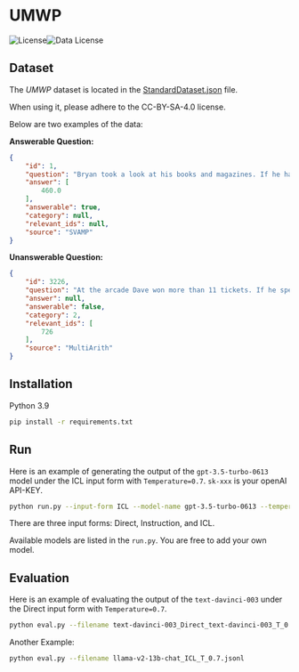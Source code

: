 # UMWP

![License](https://img.shields.io/badge/License-Apache%20License%202.0-green)![Data License](https://img.shields.io/badge/Data%20License-CC--BY--SA--4.0-blue)



## Dataset

The *UMWP* dataset is located in the [StandardDataset.json](data/StandardDataset.json) file. 

When using it, please adhere to the CC-BY-SA-4.0 license. 

Below are two examples of the data:

**Answerable Question:**

```json
{
    "id": 1,
    "question": "Bryan took a look at his books and magazines. If he has 9 books and 46 magazines in each of his 10 bookshelves.How many magazines does he have in total?",
    "answer": [
        460.0
    ],
    "answerable": true,
    "category": null,
    "relevant_ids": null,
    "source": "SVAMP"
}
```



**Unanswerable Question:**

```json
{
    "id": 3226,
    "question": "At the arcade Dave won more than 11 tickets. If he spent 5 tickets on a beanie and later won 10 more tickets, how many would he have? ",
    "answer": null,
    "answerable": false,
    "category": 2,
    "relevant_ids": [
        726
    ],
    "source": "MultiArith"
}
```



## Installation

Python 3.9

```bash
pip install -r requirements.txt
```



## Run

Here is an example of generating the output of the `gpt-3.5-turbo-0613 ` model under the ICL input form with `Temperature=0.7`. `sk-xxx` is your openAI API-KEY.

```bash
python run.py --input-form ICL --model-name gpt-3.5-turbo-0613 --temperature 0.7 --API-Key sk-xxx 
```

There are three input forms: Direct, Instruction, and ICL.

Available models are listed in the `run.py`. You are free to add your own model.



## Evaluation

Here is an example of evaluating the output of the `text-davinci-003` under the Direct input form with `Temperature=0.7`.

```bash
python eval.py --filename text-davinci-003_Direct_text-davinci-003_T_0.7.jsonl
```

Another Example:

```bash
python eval.py --filename llama-v2-13b-chat_ICL_T_0.7.jsonl
```